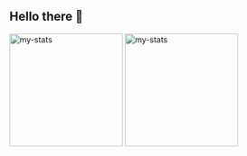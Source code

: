 ## Hello there 👋

<div>
<img alt="my-stats" src="https://github-readme-stats.vercel.app/api?username=ryldi&show_icons=true&theme=vue-dark&rank_icon=github" height="200"> 
<img alt="my-stats" src="https://github-readme-stats.vercel.app/api/top-langs/?username=ryldi&theme=vue-dark" height="200"> 
</div>
